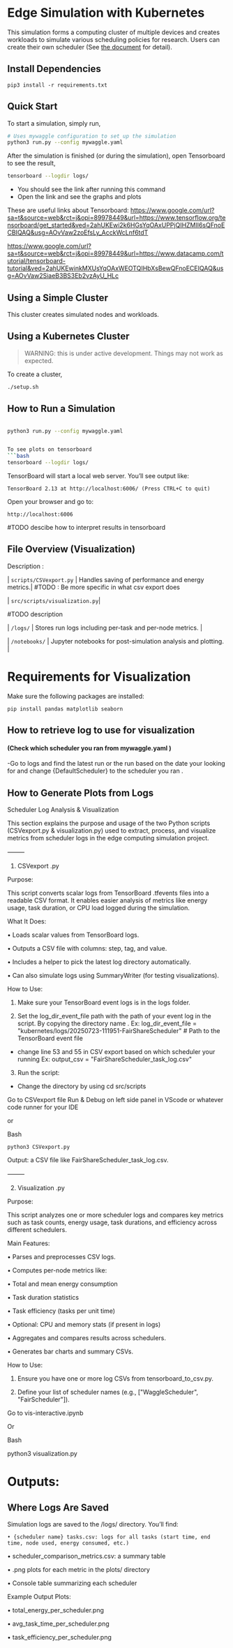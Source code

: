 # Edge Simulation with Kubernetes
This simulation forms a computing cluster of multiple devices and creates workloads to simulate various scheduling policies for research. Users can create their own scheduler (See [the document](src/scheduler/README.md) for detail).

## Install Dependencies
 `pip3 install -r requirements.txt`

## Quick Start
To start a simulation, simply run,

```bash
# Uses mywaggle configuration to set up the simulation
python3 run.py --config mywaggle.yaml
```

After the simulation is finished (or during the simulation), open Tensorboard to see the result,

```bash
tensorboard --logdir logs/
```
- You should see the link after running this command 
- Open the link and see the graphs and plots

These are useful links about Tensorboard:
https://www.google.com/url?sa=t&source=web&rct=j&opi=89978449&url=https://www.tensorflow.org/tensorboard/get_started&ved=2ahUKEwi2k6HGsYqOAxUPPjQIHZMlI6sQFnoECBIQAQ&usg=AOvVaw2zoEfsLy_AcckWcLnf6tdT

https://www.google.com/url?sa=t&source=web&rct=j&opi=89978449&url=https://www.datacamp.com/tutorial/tensorboard-tutorial&ved=2ahUKEwinkMXUsYqOAxWEOTQIHbXsBewQFnoECEIQAQ&usg=AOvVaw2SiaeB3BS3Eb2vzAyU_HLc


## Using a Simple Cluster
This cluster creates simulated nodes and workloads. 


## Using a Kubernetes Cluster

> WARNING: this is under active development. Things may not work as expected.

To create a cluster,

```bash
./setup.sh
```

## How to Run a Simulation


```bash

python3 run.py --config mywaggle.yaml


To see plots on tensorboard 
```bash
tensorboard --logdir logs/
```


TensorBoard will start a local web server. You’ll see output like:

```
TensorBoard 2.13 at http://localhost:6006/ (Press CTRL+C to quit)

```
Open your browser and go to:
```
http://localhost:6006
```
#TODO descibe how to interpret results in tensorboard 



##  File Overview (Visualization)
 Description : 

| `scripts/CSVexport.py`            | Handles saving of performance and energy metrics.|
#TODO : Be more specific in what csv export does

| `src/scripts/visualization.py`|

#TODO description



| `/logs/`               | Stores run logs including per-task and per-node metrics. |


| `/notebooks/`          | Jupyter notebooks for post-simulation analysis and plotting. |



# Requirements for Visualization 


Make sure the following packages are installed:

```
pip install pandas matplotlib seaborn
```

## How to retrieve log to use for visualization 
#### (Check which scheduler you ran from mywaggle.yaml )

-Go to logs and find the latest run or the run based on the date your looking for and change {DefaultScheduler} to the scheduler you ran . 


## How to Generate Plots from Logs

Scheduler Log Analysis & Visualization


This section explains the purpose and usage of the two Python scripts (CSVexport.py & visualization.py) used to extract, process, and visualize metrics from scheduler logs in the edge computing simulation project.


⸻


1. CSVexport .py


Purpose:

This script converts scalar logs from TensorBoard .tfevents files into a readable CSV format. It enables easier analysis of metrics like energy usage, task duration, or CPU load logged during the simulation.


What It Does:

• Loads scalar values from TensorBoard logs.

• Outputs a CSV file with columns: step, tag, and value.

• Includes a helper to pick the latest log directory automatically.

• Can also simulate logs using SummaryWriter (for testing visualizations).


How to Use:

1. Make sure your TensorBoard event logs is in the logs folder.

2. Set the log_dir_event_file path with the path of your event log in the script. By copying the directory name . 
Ex:  log_dir_event_file = "kubernetes/logs/20250723-111951-FairShareScheduler"  # Path to the TensorBoard event file 

- change line 53 and 55 in CSV export based on which scheduler your running 
Ex:  output_csv = "FairShareScheduler_task_log.csv"


3. Run the script:
 
 - Change the directory by using cd src/scripts

 Go to CSVexport file 
Run & Debug on left side panel in VScode or whatever code runner for your IDE 

or 

Bash
```
python3 CSVexport.py 
```

Output: a CSV file like FairShareScheduler_task_log.csv.


⸻


2. Visualization .py


Purpose:

This script analyzes one or more scheduler logs and compares key metrics such as task counts, energy usage, task durations, and efficiency across different schedulers.


Main Features:

• Parses and preprocesses CSV logs.

• Computes per-node metrics like:

• Total and mean energy consumption

• Task duration statistics

• Task efficiency (tasks per unit time)

• Optional: CPU and memory stats (if present in logs)

• Aggregates and compares results across schedulers.

• Generates bar charts and summary CSVs.


How to Use:

1. Ensure you have one or more log CSVs from tensorboard_to_csv.py.

2. Define your list of scheduler names (e.g., ["WaggleScheduler", "FairScheduler"]).


Go to 
vis-interactive.ipynb

 Or 

Bash 

python3 visualization.py




# Outputs:


## Where Logs Are Saved


Simulation logs are saved to the /logs/ directory. You’ll find:
```
• {scheduler name} tasks.csv: logs for all tasks (start time, end time, node used, energy consumed, etc.)
```


• scheduler_comparison_metrics.csv: a summary table

• .png plots for each metric in the plots/ directory

• Console table summarizing each scheduler



Example Output Plots:

• total_energy_per_scheduler.png

• avg_task_time_per_scheduler.png

• task_efficiency_per_scheduler.png

